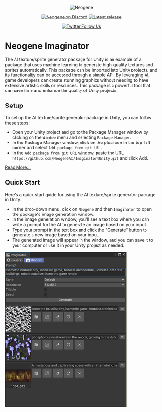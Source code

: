 <p align="center">
    <img src="Documentation~/images/header.png" alt="Neogene">
</p>

<p align="center">
    <a href="http://discord.neogene.ai/">
        <img src="https://img.shields.io/discord/599321316377624601.svg?logo=discord&logoColor=FFFFFF&label=Discord&labelColor=6A7EC2&color=7389D8" alt="Neogene on Discord"></a>
    <a href="https://github.com/NeogeneAI/Imaginator4Unity.git/releases">
        <img src="https://img.shields.io/github/v/release/NeogeneAI/Imaginator4Unity" alt="Latest release"></a>
</p>

<p align="center">
    <a href="https://twitter.com/intent/follow?original_referer=https%3A%2F%2Fgithub.com%2Fsschmid%2FEntitas&screen_name=NeogeneAI&tw_p=followbutton">
        <img src="https://img.shields.io/twitter/follow/NeogeneAI" alt="Twitter Follow Us"></a>
</p>


# Neogene Imaginator
The AI texture/sprite generator package for Unity is an example of a package that uses machine learning to generate high-quality textures and sprites automatically. This package can be imported into Unity projects, and its functionality can be accessed through a simple API. By leveraging AI, game developers can create stunning graphics without needing to have extensive artistic skills or resources. This package is a powerful tool that can save time and enhance the quality of Unity projects.

## Setup
To set up the AI texture/sprite generator package in Unity, you can follow these steps:
- Open your Unity project and go to the Package Manager window by clicking on the `Window` menu and selecting `Package Manager`.
- In the Package Manager window, click on the plus icon in the top-left corner and select `Add package from git URL.`
- In the `Add package from git URL` window, paste the URL `https://github.com/NeogeneAI/Imaginator4Unity.git` and click Add.

[Read More...](https://docs.unity3d.com/Manual/upm-ui-giturl.html)

## Quick Start
Here's a quick start guide for using the AI texture/sprite generator package in Unity:
- In the drop-down menu, click on `Neogene` and then `Imaginator` to open the package's image generation window.
- In the image generation window, you'll see a text box where you can write a prompt for the AI to generate an image based on your input.
- Type your prompt in the text box and click the "Generate" button to generate a new image based on your input.
- The generated image will appear in the window, and you can save it to your computer or use it in your Unity project as needed.

<img src="Documentation~/images/window.png" width=400>
